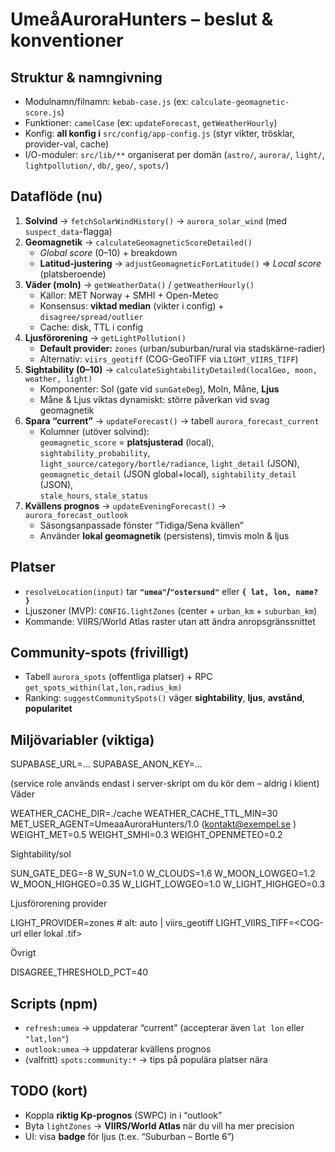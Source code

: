 # UmeåAuroraHunters – beslut & konventioner

## Struktur & namngivning
- Modulnamn/filnamn: `kebab-case.js` (ex: `calculate-geomagnetic-score.js`)
- Funktioner: `camelCase` (ex: `updateForecast`, `getWeatherHourly`)
- Konfig: **all konfig i** `src/config/app-config.js` (styr vikter, trösklar, provider-val, cache)
- I/O-moduler: `src/lib/**` organiserat per domän (`astro/`, `aurora/`, `light/`, `lightpollution/`, `db/`, `geo/`, `spots/`)

## Dataflöde (nu)
1) **Solvind** → `fetchSolarWindHistory()` → `aurora_solar_wind` (med `suspect_data`-flagga)
2) **Geomagnetik** → `calculateGeomagneticScoreDetailed()`  
   - *Global score* (0–10) + breakdown
   - **Latitud-justering** → `adjustGeomagneticForLatitude()` ⇒ *Local score* (platsberoende)
3) **Väder (moln)** → `getWeatherData()` / `getWeatherHourly()`  
   - Källor: MET Norway + SMHI + Open-Meteo  
   - Konsensus: **viktad median** (vikter i config) + `disagree/spread/outlier`
   - Cache: disk, TTL i config
4) **Ljusförorening** → `getLightPollution()`  
   - **Default provider:** `zones` (urban/suburban/rural via stadskärne-radier)  
   - Alternativ: `viirs_geotiff` (COG-GeoTIFF via `LIGHT_VIIRS_TIFF`)
5) **Sightability (0–10)** → `calculateSightabilityDetailed(localGeo, moon, weather, light)`  
   - Komponenter: Sol (gate vid `sunGateDeg`), Moln, Måne, **Ljus**  
   - Måne & Ljus viktas dynamiskt: större påverkan vid svag geomagnetik
6) **Spara “current”** → `updateForecast()` → tabell `aurora_forecast_current`
   - Kolumner (utöver solvind):  
     `geomagnetic_score` = **platsjusterad** (local),  
     `sightability_probability`,  
     `light_source/category/bortle/radiance`, `light_detail` (JSON),  
     `geomagnetic_detail` (JSON global+local), `sightability_detail` (JSON),  
     `stale_hours`, `stale_status`
7) **Kvällens prognos** → `updateEveningForecast()` → `aurora_forecast_outlook`  
   - Säsongsanpassade fönster “Tidiga/Sena kvällen”
   - Använder **lokal geomagnetik** (persistens), timvis moln & ljus

## Platser
- `resolveLocation(input)` tar **`"umea"`/`"ostersund"`** eller **`{ lat, lon, name? }`**
- Ljuszoner (MVP): `CONFIG.lightZones` (center + `urban_km` + `suburban_km`)
- Kommande: VIIRS/World Atlas raster utan att ändra anropsgränssnittet

## Community-spots (frivilligt)
- Tabell `aurora_spots` (offentliga platser) + RPC `get_spots_within(lat,lon,radius_km)`
- Ranking: `suggestCommunitySpots()` väger **sightability**, **ljus**, **avstånd**, **popularitet**

## Miljövariabler (viktiga)
SUPABASE_URL=...
SUPABASE_ANON_KEY=...

(service role används endast i server-skript om du kör dem – aldrig i klient)
Väder

WEATHER_CACHE_DIR=./cache
WEATHER_CACHE_TTL_MIN=30
MET_USER_AGENT=UmeaaAuroraHunters/1.0 (kontakt@exempel.se
)
WEIGHT_MET=0.5
WEIGHT_SMHI=0.3
WEIGHT_OPENMETEO=0.2

Sightability/sol

SUN_GATE_DEG=-8
W_SUN=1.0
W_CLOUDS=1.6
W_MOON_LOWGEO=1.2
W_MOON_HIGHGEO=0.35
W_LIGHT_LOWGEO=1.0
W_LIGHT_HIGHGEO=0.3

Ljusförorening provider

LIGHT_PROVIDER=zones # alt: auto | viirs_geotiff
LIGHT_VIIRS_TIFF=<COG-url eller lokal .tif>

Övrigt

DISAGREE_THRESHOLD_PCT=40


## Scripts (npm)
- `refresh:umea` → uppdaterar “current” (accepterar även `lat lon` eller `"lat,lon"`)
- `outlook:umea` → uppdaterar kvällens prognos
- (valfritt) `spots:community:*` → tips på populära platser nära

## TODO (kort)
- Koppla **riktig Kp-prognos** (SWPC) in i “outlook”
- Byta `lightZones` → **VIIRS/World Atlas** när du vill ha mer precision
- UI: visa **badge** för ljus (t.ex. “Suburban – Bortle 6”)
